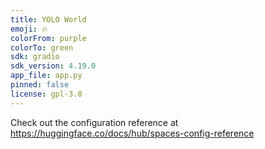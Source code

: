 ```yaml
---
title: YOLO World
emoji: 🔥
colorFrom: purple
colorTo: green
sdk: gradio
sdk_version: 4.19.0
app_file: app.py
pinned: false
license: gpl-3.0
---
```


Check out the configuration reference at https://huggingface.co/docs/hub/spaces-config-reference
